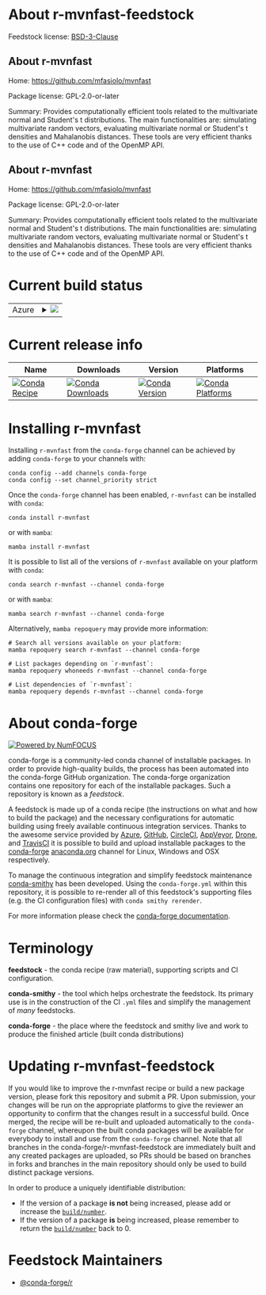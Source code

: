 About r-mvnfast-feedstock
=========================

Feedstock license: [BSD-3-Clause](https://github.com/conda-forge/r-mvnfast-feedstock/blob/main/LICENSE.txt)


About r-mvnfast
---------------

Home: https://github.com/mfasiolo/mvnfast

Package license: GPL-2.0-or-later

Summary: Provides computationally efficient tools related to the multivariate normal and Student's t distributions. The main functionalities are: simulating multivariate random vectors, evaluating multivariate normal or Student's t densities and Mahalanobis distances. These tools are very efficient thanks to the use of C++ code and of the OpenMP API.

About r-mvnfast
---------------

Home: https://github.com/mfasiolo/mvnfast

Package license: GPL-2.0-or-later

Summary: Provides computationally efficient tools related to the multivariate normal and Student's t distributions. The main functionalities are: simulating multivariate random vectors, evaluating multivariate normal or Student's t densities and Mahalanobis distances. These tools are very efficient thanks to the use of C++ code and of the OpenMP API.

Current build status
====================


<table>
    
  <tr>
    <td>Azure</td>
    <td>
      <details>
        <summary>
          <a href="https://dev.azure.com/conda-forge/feedstock-builds/_build/latest?definitionId=7801&branchName=main">
            <img src="https://dev.azure.com/conda-forge/feedstock-builds/_apis/build/status/r-mvnfast-feedstock?branchName=main">
          </a>
        </summary>
        <table>
          <thead><tr><th>Variant</th><th>Status</th></tr></thead>
          <tbody><tr>
              <td>linux_64_r_base4.3</td>
              <td>
                <a href="https://dev.azure.com/conda-forge/feedstock-builds/_build/latest?definitionId=7801&branchName=main">
                  <img src="https://dev.azure.com/conda-forge/feedstock-builds/_apis/build/status/r-mvnfast-feedstock?branchName=main&jobName=linux&configuration=linux%20linux_64_r_base4.3" alt="variant">
                </a>
              </td>
            </tr><tr>
              <td>linux_64_r_base4.4</td>
              <td>
                <a href="https://dev.azure.com/conda-forge/feedstock-builds/_build/latest?definitionId=7801&branchName=main">
                  <img src="https://dev.azure.com/conda-forge/feedstock-builds/_apis/build/status/r-mvnfast-feedstock?branchName=main&jobName=linux&configuration=linux%20linux_64_r_base4.4" alt="variant">
                </a>
              </td>
            </tr><tr>
              <td>linux_aarch64_r_base4.3</td>
              <td>
                <a href="https://dev.azure.com/conda-forge/feedstock-builds/_build/latest?definitionId=7801&branchName=main">
                  <img src="https://dev.azure.com/conda-forge/feedstock-builds/_apis/build/status/r-mvnfast-feedstock?branchName=main&jobName=linux&configuration=linux%20linux_aarch64_r_base4.3" alt="variant">
                </a>
              </td>
            </tr><tr>
              <td>linux_aarch64_r_base4.4</td>
              <td>
                <a href="https://dev.azure.com/conda-forge/feedstock-builds/_build/latest?definitionId=7801&branchName=main">
                  <img src="https://dev.azure.com/conda-forge/feedstock-builds/_apis/build/status/r-mvnfast-feedstock?branchName=main&jobName=linux&configuration=linux%20linux_aarch64_r_base4.4" alt="variant">
                </a>
              </td>
            </tr><tr>
              <td>linux_ppc64le_r_base4.3</td>
              <td>
                <a href="https://dev.azure.com/conda-forge/feedstock-builds/_build/latest?definitionId=7801&branchName=main">
                  <img src="https://dev.azure.com/conda-forge/feedstock-builds/_apis/build/status/r-mvnfast-feedstock?branchName=main&jobName=linux&configuration=linux%20linux_ppc64le_r_base4.3" alt="variant">
                </a>
              </td>
            </tr><tr>
              <td>linux_ppc64le_r_base4.4</td>
              <td>
                <a href="https://dev.azure.com/conda-forge/feedstock-builds/_build/latest?definitionId=7801&branchName=main">
                  <img src="https://dev.azure.com/conda-forge/feedstock-builds/_apis/build/status/r-mvnfast-feedstock?branchName=main&jobName=linux&configuration=linux%20linux_ppc64le_r_base4.4" alt="variant">
                </a>
              </td>
            </tr><tr>
              <td>osx_64_r_base4.3</td>
              <td>
                <a href="https://dev.azure.com/conda-forge/feedstock-builds/_build/latest?definitionId=7801&branchName=main">
                  <img src="https://dev.azure.com/conda-forge/feedstock-builds/_apis/build/status/r-mvnfast-feedstock?branchName=main&jobName=osx&configuration=osx%20osx_64_r_base4.3" alt="variant">
                </a>
              </td>
            </tr><tr>
              <td>osx_64_r_base4.4</td>
              <td>
                <a href="https://dev.azure.com/conda-forge/feedstock-builds/_build/latest?definitionId=7801&branchName=main">
                  <img src="https://dev.azure.com/conda-forge/feedstock-builds/_apis/build/status/r-mvnfast-feedstock?branchName=main&jobName=osx&configuration=osx%20osx_64_r_base4.4" alt="variant">
                </a>
              </td>
            </tr><tr>
              <td>osx_arm64_r_base4.3</td>
              <td>
                <a href="https://dev.azure.com/conda-forge/feedstock-builds/_build/latest?definitionId=7801&branchName=main">
                  <img src="https://dev.azure.com/conda-forge/feedstock-builds/_apis/build/status/r-mvnfast-feedstock?branchName=main&jobName=osx&configuration=osx%20osx_arm64_r_base4.3" alt="variant">
                </a>
              </td>
            </tr><tr>
              <td>osx_arm64_r_base4.4</td>
              <td>
                <a href="https://dev.azure.com/conda-forge/feedstock-builds/_build/latest?definitionId=7801&branchName=main">
                  <img src="https://dev.azure.com/conda-forge/feedstock-builds/_apis/build/status/r-mvnfast-feedstock?branchName=main&jobName=osx&configuration=osx%20osx_arm64_r_base4.4" alt="variant">
                </a>
              </td>
            </tr><tr>
              <td>win_64_r_base4.3</td>
              <td>
                <a href="https://dev.azure.com/conda-forge/feedstock-builds/_build/latest?definitionId=7801&branchName=main">
                  <img src="https://dev.azure.com/conda-forge/feedstock-builds/_apis/build/status/r-mvnfast-feedstock?branchName=main&jobName=win&configuration=win%20win_64_r_base4.3" alt="variant">
                </a>
              </td>
            </tr><tr>
              <td>win_64_r_base4.4</td>
              <td>
                <a href="https://dev.azure.com/conda-forge/feedstock-builds/_build/latest?definitionId=7801&branchName=main">
                  <img src="https://dev.azure.com/conda-forge/feedstock-builds/_apis/build/status/r-mvnfast-feedstock?branchName=main&jobName=win&configuration=win%20win_64_r_base4.4" alt="variant">
                </a>
              </td>
            </tr>
          </tbody>
        </table>
      </details>
    </td>
  </tr>
</table>

Current release info
====================

| Name | Downloads | Version | Platforms |
| --- | --- | --- | --- |
| [![Conda Recipe](https://img.shields.io/badge/recipe-r--mvnfast-green.svg)](https://anaconda.org/conda-forge/r-mvnfast) | [![Conda Downloads](https://img.shields.io/conda/dn/conda-forge/r-mvnfast.svg)](https://anaconda.org/conda-forge/r-mvnfast) | [![Conda Version](https://img.shields.io/conda/vn/conda-forge/r-mvnfast.svg)](https://anaconda.org/conda-forge/r-mvnfast) | [![Conda Platforms](https://img.shields.io/conda/pn/conda-forge/r-mvnfast.svg)](https://anaconda.org/conda-forge/r-mvnfast) |

Installing r-mvnfast
====================

Installing `r-mvnfast` from the `conda-forge` channel can be achieved by adding `conda-forge` to your channels with:

```
conda config --add channels conda-forge
conda config --set channel_priority strict
```

Once the `conda-forge` channel has been enabled, `r-mvnfast` can be installed with `conda`:

```
conda install r-mvnfast
```

or with `mamba`:

```
mamba install r-mvnfast
```

It is possible to list all of the versions of `r-mvnfast` available on your platform with `conda`:

```
conda search r-mvnfast --channel conda-forge
```

or with `mamba`:

```
mamba search r-mvnfast --channel conda-forge
```

Alternatively, `mamba repoquery` may provide more information:

```
# Search all versions available on your platform:
mamba repoquery search r-mvnfast --channel conda-forge

# List packages depending on `r-mvnfast`:
mamba repoquery whoneeds r-mvnfast --channel conda-forge

# List dependencies of `r-mvnfast`:
mamba repoquery depends r-mvnfast --channel conda-forge
```


About conda-forge
=================

[![Powered by
NumFOCUS](https://img.shields.io/badge/powered%20by-NumFOCUS-orange.svg?style=flat&colorA=E1523D&colorB=007D8A)](https://numfocus.org)

conda-forge is a community-led conda channel of installable packages.
In order to provide high-quality builds, the process has been automated into the
conda-forge GitHub organization. The conda-forge organization contains one repository
for each of the installable packages. Such a repository is known as a *feedstock*.

A feedstock is made up of a conda recipe (the instructions on what and how to build
the package) and the necessary configurations for automatic building using freely
available continuous integration services. Thanks to the awesome service provided by
[Azure](https://azure.microsoft.com/en-us/services/devops/), [GitHub](https://github.com/),
[CircleCI](https://circleci.com/), [AppVeyor](https://www.appveyor.com/),
[Drone](https://cloud.drone.io/welcome), and [TravisCI](https://travis-ci.com/)
it is possible to build and upload installable packages to the
[conda-forge](https://anaconda.org/conda-forge) [anaconda.org](https://anaconda.org/)
channel for Linux, Windows and OSX respectively.

To manage the continuous integration and simplify feedstock maintenance
[conda-smithy](https://github.com/conda-forge/conda-smithy) has been developed.
Using the ``conda-forge.yml`` within this repository, it is possible to re-render all of
this feedstock's supporting files (e.g. the CI configuration files) with ``conda smithy rerender``.

For more information please check the [conda-forge documentation](https://conda-forge.org/docs/).

Terminology
===========

**feedstock** - the conda recipe (raw material), supporting scripts and CI configuration.

**conda-smithy** - the tool which helps orchestrate the feedstock.
                   Its primary use is in the construction of the CI ``.yml`` files
                   and simplify the management of *many* feedstocks.

**conda-forge** - the place where the feedstock and smithy live and work to
                  produce the finished article (built conda distributions)


Updating r-mvnfast-feedstock
============================

If you would like to improve the r-mvnfast recipe or build a new
package version, please fork this repository and submit a PR. Upon submission,
your changes will be run on the appropriate platforms to give the reviewer an
opportunity to confirm that the changes result in a successful build. Once
merged, the recipe will be re-built and uploaded automatically to the
`conda-forge` channel, whereupon the built conda packages will be available for
everybody to install and use from the `conda-forge` channel.
Note that all branches in the conda-forge/r-mvnfast-feedstock are
immediately built and any created packages are uploaded, so PRs should be based
on branches in forks and branches in the main repository should only be used to
build distinct package versions.

In order to produce a uniquely identifiable distribution:
 * If the version of a package **is not** being increased, please add or increase
   the [``build/number``](https://docs.conda.io/projects/conda-build/en/latest/resources/define-metadata.html#build-number-and-string).
 * If the version of a package **is** being increased, please remember to return
   the [``build/number``](https://docs.conda.io/projects/conda-build/en/latest/resources/define-metadata.html#build-number-and-string)
   back to 0.

Feedstock Maintainers
=====================

* [@conda-forge/r](https://github.com/orgs/conda-forge/teams/r/)

